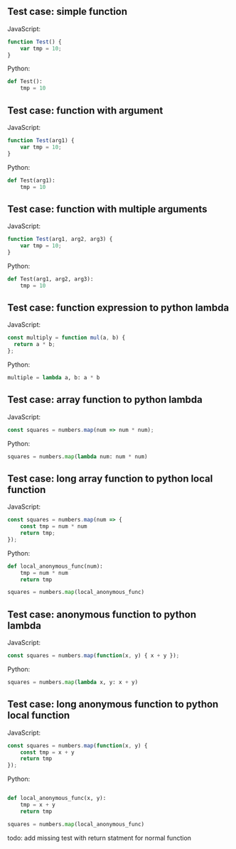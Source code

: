 ## Test case: simple function
JavaScript:
```js
function Test() {
    var tmp = 10;
}
```

Python:
```py
def Test():
    tmp = 10
```

## Test case: function with argument
JavaScript:
```js
function Test(arg1) {
    var tmp = 10;
}
```

Python:
```py
def Test(arg1):
    tmp = 10
```

## Test case: function with multiple arguments
JavaScript:
```js
function Test(arg1, arg2, arg3) {
    var tmp = 10;
}
```

Python:
```py
def Test(arg1, arg2, arg3):
    tmp = 10
```

## Test case: function expression to python lambda
JavaScript:
```js
const multiply = function mul(a, b) {
  return a * b;
};
```

Python:
```py
multiple = lambda a, b: a * b
```

## Test case: array function to python lambda
JavaScript:
```js
const squares = numbers.map(num => num * num);
```

Python:
```py
squares = numbers.map(lambda num: num * num)
```

## Test case: long array function to python local function
JavaScript:
```js
const squares = numbers.map(num => {
    const tmp = num * num
    return tmp;
});
```

Python:
```py
def local_anonymous_func(num):
    tmp = num * num
    return tmp

squares = numbers.map(local_anonymous_func)
```

## Test case: anonymous function to python lambda
JavaScript:
```js
const squares = numbers.map(function(x, y) { x + y });
```

Python:
```py
squares = numbers.map(lambda x, y: x + y)
```

## Test case: long anonymous function to python local function
JavaScript:
```js
const squares = numbers.map(function(x, y) {
    const tmp = x + y
    return tmp
});
```

Python:
```py

def local_anonymous_func(x, y):
    tmp = x + y
    return tmp

squares = numbers.map(local_anonymous_func)
```


todo: add missing test with return statment for normal function